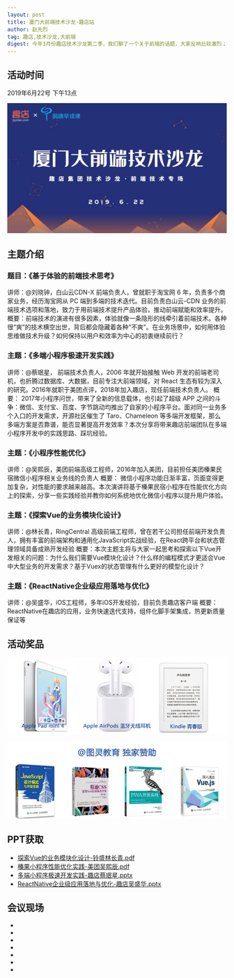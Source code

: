 ```yaml
---
layout: post
title: 厦门大前端技术沙龙-趣店站
author: 赵先烈
tag: 趣店,技术沙龙,大前端
digest: 今年3月份趣店技术沙龙第二季，我们聊了一个关于前端的话题，大家反响比较激烈；索性我们在趣店技术沙龙第三季，来做一次大前端专场；正好前端早读课@情封也有同样的想法，就双方联合举办一次针对厦门地区的大前端技术沙龙专场，和大家一起聊一点体验、优化、开发效率相关的东西。
---
```


## 活动时间
2019年6月22号 下午13点

![](/public/images/share03/open-img.jpeg)

## 主题介绍

### 题目：《基于体验的前端技术思考》
讲师：@刘晓钟，白山云CDN-X 前端负责人，曾就职于淘宝网 6 年，负责多个商家业务，经历淘宝网从 PC 端到多端的技术迭代。目前负责白山云-CDN 业务的前端技术选项和落地，致力于用前端技术提升产品体验，推动前端赋能和效率提升。
概要：前端技术的演进有很多因素，体验就像一条隐形的线牵引着前端技术。各种很“爽”的技术横空出世，背后都会隐藏着各种“不爽”。在业务场景中，如何用体验思维做技术升级？如何保持以用户和效率为中心的初衷继续前行？


### 主题：《多端小程序极速开发实践》
讲师：@蔡珉星， 前端技术负责人，2006 年就开始接触 Web 开发的前端老司机，也折腾过数据库、大数据，目前专注大前端领域，对 React 生态有较为深入的研究。2016年就职于美团点评，2018年加入趣店，现任前端技术负责人。
概要： 2017年小程序问世，带来了全新的信息载体，也引起了超级 APP 之间的斗争：微信、支付宝、百度、字节跳动均推出了自家的小程序平台。面对同一业务多个入口的开发需求，开源社区催生了 Taro、Chameleon 等多端开发框架，那么多端方案是否靠谱，能否显著提高开发效率？本次分享将带来趣店前端团队在多端小程序开发中的实践思路、踩坑经验。


### 主题：《小程序性能优化》
讲师：@吴熙辰，美团前端高级工程师，2016年加入美团，目前担任美团榛果民宿微信小程序相关业务线的负责人
概要： 微信小程序功能日渐丰富，页面变得更加复杂，对性能的要求越来越高。本次演讲将基于榛果民宿小程序在性能优化方向上的探索，分享一些实践经验并教你如何系统地优化微信小程序以提升用户体验。


### 主题：《探索Vue的业务模块化设计》
讲师：@林长青，RingCentral 高级前端工程师，曾在若干公司担任前端开发负责人，拥有丰富的前端架构和通用化JavaScript实战经验，在React跨平台和状态管理领域具备成熟开发经验
概要：本次主题主将与大家一起思考和探索以下Vue开发相关的问题：为什么我们需要Vue模块化设计？什么样的编程模式才更适合Vue中大型业务的开发需求？基于Vuex的状态管理有什么更好的模型化设计？


### 主题：《ReactNative企业级应用落地与优化》
讲师：@吴盛华，iOS工程师，多年iOS开发经验，目前负责趣店客户端
概要： ReactNative在趣店的应用，业务快速迭代支持，组件化脚手架集成，热更新质量保证等


## 活动奖品
![](/public/images/share03/gift.jpg)

![](/public/images/share03/gift-books.jpg)

## PPT获取
- [探索Vue的业务模块化设计-铃盛林长青.pdf](/public/ppts/share03/探索Vue的业务模块化设计-铃盛林长青.pdf)
- [榛果小程序性能优化实践-美团吴熙辰.pdf](/public/ppts/share03/榛果小程序性能优化实践-美团吴熙辰.pdf)
- [多端小程序极速开发实践-趣店蔡珉星.pptx](/public/ppts/share03/多端小程序极速开发实践-趣店蔡珉星.pptx)
- [ReactNative企业级应用落地与优化-趣店吴盛华.pptx](/public/ppts/share03/ReactNative企业级应用落地与优化-趣店吴盛华.pptx)

## 会议现场
- [](/public/images/share03/1.JPG)
- [](/public/images/share03/2.JPG)
- [](/public/images/share03/3.JPG)
- [](/public/images/share03/4.JPG)
- [](/public/images/share03/5.JPG)
- [](/public/images/share03/6.JPG)
- [](/public/images/share03/7.JPG)
